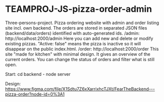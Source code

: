 # TEAMPROJ-JS-pizza-order-admin
Three-persons-project. Pizza ordering website with admin and order listing site incl. own backend. The orders are stored in separated JSON files (backend/data/orders) identified with auto-generated ids.
/admin: http://localhost:2000/admin
Here you can add new and delete or modify existing pizzas. "Active: false" means the pizza is inactive so it will disappear on the public index.html.
/order: http://localhost:2000/order
This site "made for kitchen" with minimal design. It gives an overview of the current orders. You can change the status of orders and filter what is still open.

Start:
cd backend - node server

Design:
https://www.figma.com/file/X1Sdtu7Z6xXarrixhcTJXt/FearTheBackend---pizza-order?node-id=0%3A1
